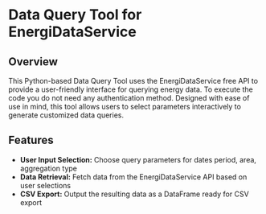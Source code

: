 # Data Query Tool for EnergiDataService

## Overview

This Python-based Data Query Tool uses the EnergiDataService free API to provide a user-friendly interface for querying energy data. To execute the code you do not need any authentication method. Designed with ease of use in mind, this tool allows users to select parameters interactively to generate customized data queries.

## Features

- **User Input Selection:** Choose query parameters for dates period, area, aggregation type
- **Data Retrieval:** Fetch data from the EnergiDataService API based on user selections
- **CSV Export:** Output the resulting data as a DataFrame ready for CSV export
